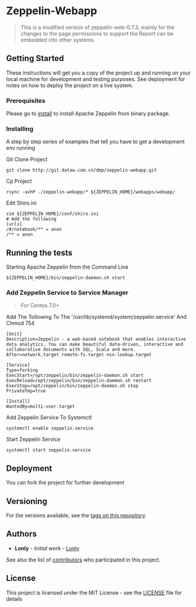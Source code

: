 # Zeppelin-Webapp

> This is a modified version of zeppelin-web-0.7.3, mainly for the changes to the page permissions to support the Report can be embedded into other systems.

## Getting Started

These instructions will get you a copy of the project up and running on your local machine for development and testing purposes. See deployment for notes on how to deploy the project on a live system.

### Prerequisites

Please go to [install](http://zeppelin.apache.org/docs/snapshot/install/install.html) to install Apache Zeppelin from binary package.

### Installing

A step by step series of examples that tell you have to get a development env running

Git Clone Project
```
git clone http://git.dataw.com.cn/dmp/zeppelin-webapp.git
```

Cp Project

```
rsync -avhP ./zeppelin-webapp/* ${ZEPPELIN_HOME}/webapps/webapp/
```

Edit Shiro.ini

```
vim ${ZEPPELIN_HOME}/conf/shiro.ini
# Add the following
[urls]
/#/notebook/** = anon
/** = anon
```

## Running the tests

Starting Apache Zeppelin from the Command Line
```
${ZEPPELIN_HOME}/bin/zeppelin-daemon.sh start
```

### Add Zeppelin Service to Service Manager

> For Centos 7.0+

Add The Tollowing To The '/usr/lib/systemd/system/zeppelin.service' And Chmod 754

```
[Unit]  
Description=Zeppelin - a web-based notebook that enables interactive data analytics. You can make beautiful data-driven, interactive and collaborative documents with SQL, Scala and more. 
After=network.target remote-fs.target nss-lookup.target  
   
[Service]  
Type=forking  
ExecStart=/opt/zeppelin/bin/zeppelin-daemon.sh start
ExecReload=/opt/zeppelin/bin/zeppelin-daemon.sh restart
ExecStop=/opt/zeppelin/bin/zeppelin-daemon.sh stop
PrivateTmp=true  
   
[Install]  
WantedBy=multi-user.target  
```

Add Zeppelin Service To Systemctl

```
systemctl enable zeppelin.service
```

Start Zeppelin Service

```
systemctl start zeppelin.service
```

## Deployment

You can fork the project for further development

## Versioning

For the versions available, see the [tags on this repository](http://git.dataw.com.cn/dmp/zeppelin-webapp/). 

## Authors

* **Lonly** - *Initial work* - [Lonly](https://github.com/lonly197)

See also the list of [contributors](http://git.dataw.com.cn/dmp/zeppelin-webapp/contributors) who participated in this project.

## License

This project is licensed under the MIT License - see the [LICENSE](LICENSE) file for details
